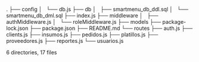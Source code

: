 .
├── config
│   └── db.js
├── db
│   ├── smartmenu_db_ddl.sql
│   └── smartmenu_db_dml.sql
├── index.js
├── middleware
│   ├── authMiddleware.js
│   └── roleMiddleware.js
├── models
├── package-lock.json
├── package.json
├── README.md
└── routes
    ├── auth.js
    ├── clients.js
    ├── insumos.js
    ├── pedidos.js
    ├── platillos.js
    ├── proveedores.js
    ├── reportes.js
    └── usuarios.js

6 directories, 17 files

